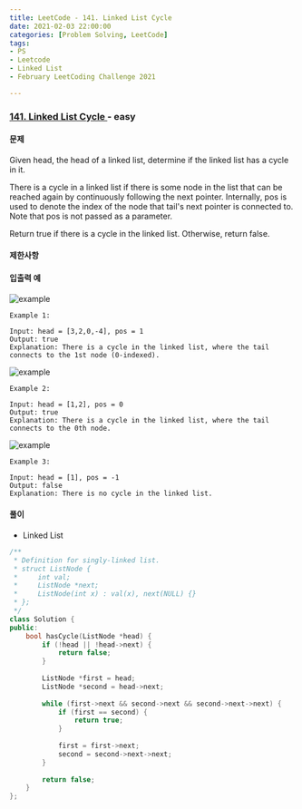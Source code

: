 ```yaml
---
title: LeetCode - 141. Linked List Cycle
date: 2021-02-03 22:00:00
categories: [Problem Solving, LeetCode]
tags:
- PS
- Leetcode
- Linked List
- February LeetCoding Challenge 2021

---
```


### [ 141. Linked List Cycle ](https://leetcode.com/problems/linked-list-cycle/) - easy

#### 문제

Given head, the head of a linked list, determine if the linked list has a cycle in it.

There is a cycle in a linked list if there is some node in the list that can be reached again by continuously following the next pointer. Internally, pos is used to denote the index of the node that tail's next pointer is connected to. Note that pos is not passed as a parameter.

Return true if there is a cycle in the linked list. Otherwise, return false.

#### 제한사항

#### 입출력 예

![example](https://assets.leetcode.com/uploads/2018/12/07/circularlinkedlist.png)

```
Example 1:

Input: head = [3,2,0,-4], pos = 1
Output: true
Explanation: There is a cycle in the linked list, where the tail connects to the 1st node (0-indexed).
```

![example](https://assets.leetcode.com/uploads/2018/12/07/circularlinkedlist_test2.png)

```
Example 2:

Input: head = [1,2], pos = 0
Output: true
Explanation: There is a cycle in the linked list, where the tail connects to the 0th node.
```

![example](https://assets.leetcode.com/uploads/2018/12/07/circularlinkedlist_test3.png)

```
Example 3:

Input: head = [1], pos = -1
Output: false
Explanation: There is no cycle in the linked list.
```

#### 풀이
- Linked List

```cpp
/**
 * Definition for singly-linked list.
 * struct ListNode {
 *     int val;
 *     ListNode *next;
 *     ListNode(int x) : val(x), next(NULL) {}
 * };
 */
class Solution {
public:
    bool hasCycle(ListNode *head) {
        if (!head || !head->next) {
            return false;
        }
        
        ListNode *first = head;
        ListNode *second = head->next;
        
        while (first->next && second->next && second->next->next) {
            if (first == second) {
                return true;
            }
            
            first = first->next;
            second = second->next->next;
        }
        
        return false;
    }
};
```
